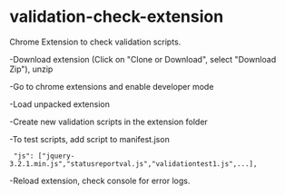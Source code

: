 # validation-check-extension
Chrome Extension to check validation scripts.

-Download extension (Click on "Clone or Download", select "Download Zip"), unzip

-Go to chrome extensions and enable developer mode

-Load unpacked extension

-Create new validation scripts in the extension folder

-To test scripts, add script to manifest.json

```
 "js": ["jquery-3.2.1.min.js","statusreportval.js","validationtest1.js",...],
 ```
-Reload extension, check console for error logs.
